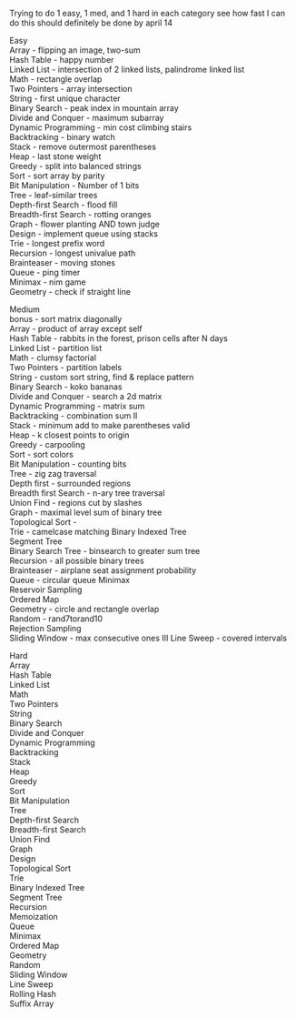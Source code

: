 Trying to do 1 easy, 1 med, and 1 hard in each category
see how fast I can do this
should definitely be done by april 14

Easy  
Array - flipping an image, two-sum  
Hash Table - happy number  
Linked List - intersection of 2 linked lists, palindrome   linked list  
Math - rectangle overlap  
Two Pointers - array intersection  
String - first unique character  
Binary Search - peak index in mountain array  
Divide and Conquer - maximum subarray  
Dynamic Programming - min cost climbing stairs  
Backtracking - binary watch  
Stack - remove outermost parentheses  
Heap  - last stone weight  
Greedy - split into balanced strings  
Sort  - sort array by parity  
Bit Manipulation - Number of 1 bits  
Tree - leaf-similar trees  
Depth-first Search - flood fill  
Breadth-first Search - rotting oranges  
Graph  - flower planting AND town judge  
Design - implement queue using stacks  
Trie - longest prefix word  
Recursion - longest univalue path  
Brainteaser - moving stones  
Queue  - ping timer  
Minimax  - nim game  
Geometry - check if straight line  
  
Medium  
bonus - sort matrix diagonally  
Array - product of array except self  
Hash Table - rabbits in the forest, prison cells after N   days  
Linked List - partition list  
Math - clumsy factorial  
Two Pointers - partition labels  
String - custom sort string, find & replace pattern  
Binary Search - koko bananas  
Divide and Conquer - search a 2d matrix  
Dynamic Programming - matrix sum  
Backtracking - combination sum II  
Stack - minimum add to make parentheses valid  
Heap - k closest points to origin  
Greedy - carpooling  
Sort - sort colors  
Bit Manipulation - counting bits  
Tree - zig zag traversal  
Depth first - surrounded regions  
Breadth first Search - n-ary tree traversal  
Union Find - regions cut by slashes   
Graph - maximal level sum of binary tree  
Topological Sort -   
Trie - camelcase matching 
Binary Indexed Tree  
Segment Tree  
Binary Search Tree - binsearch to greater sum tree  
Recursion - all possible binary trees  
Brainteaser - airplane seat assignment probability  
Queue - circular queue
Minimax  
Reservoir Sampling  
Ordered Map  
Geometry - circle and rectangle overlap  
Random - rand7torand10  
Rejection Sampling  
Sliding Window - max consecutive ones III 
Line Sweep - covered intervals  
  
Hard  
Array  
Hash Table  
Linked List  
Math  
Two Pointers  
String  
Binary Search  
Divide and Conquer  
Dynamic Programming  
Backtracking  
Stack  
Heap  
Greedy  
Sort  
Bit Manipulation  
Tree  
Depth-first Search  
Breadth-first Search  
Union Find  
Graph  
Design  
Topological Sort  
Trie  
Binary Indexed Tree  
Segment Tree  
Recursion  
Memoization  
Queue  
Minimax  
Ordered Map  
Geometry  
Random  
Sliding Window  
Line Sweep  
Rolling Hash  
Suffix Array  